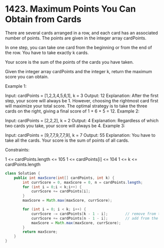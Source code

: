 # 1423. Maximum Points You Can Obtain from Cards

There are several cards arranged in a row, and each card has an associated number of points. The points are given in the integer array cardPoints.

In one step, you can take one card from the beginning or from the end of the row. You have to take exactly k cards.

Your score is the sum of the points of the cards you have taken.

Given the integer array cardPoints and the integer k, return the maximum score you can obtain.

 

Example 1:

Input: cardPoints = [1,2,3,4,5,6,1], k = 3
Output: 12
Explanation: After the first step, your score will always be 1. However, choosing the rightmost card first will maximize your total score. The optimal strategy is to take the three cards on the right, giving a final score of 1 + 6 + 5 = 12.
Example 2:

Input: cardPoints = [2,2,2], k = 2
Output: 4
Explanation: Regardless of which two cards you take, your score will always be 4.
Example 3:

Input: cardPoints = [9,7,7,9,7,7,9], k = 7
Output: 55
Explanation: You have to take all the cards. Your score is the sum of points of all cards.
 

Constraints:

1 <= cardPoints.length <= 105
1 <= cardPoints[i] <= 104
1 <= k <= cardPoints.length


```java
class Solution {
    public int maxScore(int[] cardPoints, int k) {
        int currScore = 0, maxScore = 0, n = cardPoints.length;
        for (int i = 0;i < k;i++) {
            currScore += cardPoints[i];
        }
        maxScore = Math.max(maxScore, currScore);

        for (int i = 0; i < k; i++) {
            currScore -= cardPoints[k - 1 - i];        // remove from the front
            currScore += cardPoints[n - 1 - i];        // add from the back
            maxScore = Math.max(maxScore, currScore);
        }
        return maxScore;
    }
}
```
